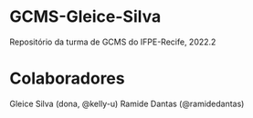 # GCMS-Gleice-Silva
Repositório da turma de GCMS do IFPE-Recife, 2022.2

# Colaboradores
Gleice Silva (dona, @kelly-u)
Ramide Dantas (@ramidedantas)
